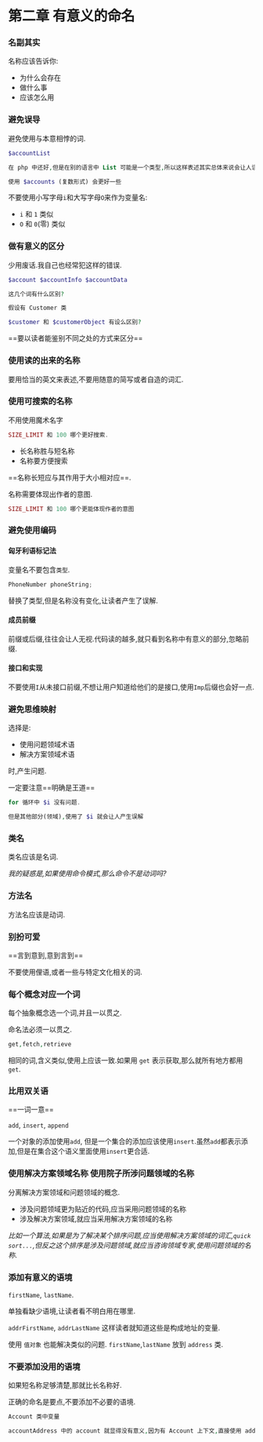 # 第二章 有意义的命名

### 名副其实

名称应该告诉你:

* 为什么会存在
* 做什么事
* 应该怎么用

### 避免误导

避免使用与本意相悖的词.

```php
$accountList

在 php 中还好,但是在别的语言中 List 可能是一个类型,所以这样表述其实总体来说会让人误判(假设 account 不是一个 List 类型的数据).

使用 $accounts (复数形式) 会更好一些
```

不要使用小写字母`i`和大写字母`O`来作为变量名:

* `i` 和 `1` 类似
* `O` 和 `0`(零) 类似

### 做有意义的区分

少用废话.我自己也经常犯这样的错误.

```php
$account $accountInfo $accountData

这几个词有什么区别?

假设有 Customer 类

$customer 和 $customerObject 有设么区别?
```

==要以读者能鉴别不同之处的方式来区分==

### 使用读的出来的名称

要用恰当的英文来表述,不要用随意的简写或者自造的词汇.

### 使用可搜索的名称

不用使用魔术名字

```php
SIZE_LIMIT 和 100 哪个更好搜索.
```

* 长名称胜与短名称
* 名称要方便搜索

==名称长短应与其作用于大小相对应==.

名称需要体现出作者的意图.

```php
SIZE_LIMIT 和 100 哪个更能体现作者的意图
```

### 避免使用编码

#### 匈牙利语标记法

变量名不要包含`类型`.

```java
PhoneNumber phoneString;
```

替换了类型,但是名称没有变化,让读者产生了误解.

#### 成员前缀

前缀或后缀,往往会让人无视.代码读的越多,就只看到名称中有意义的部分,忽略前缀.

#### 接口和实现

不要使用`I`从未接口前缀,不想让用户知道给他们的是接口,使用`Imp`后缀也会好一点.

### 避免思维映射

选择是:

* 使用问题领域术语
* 解决方案领域术语

时,产生问题.

一定要注意==明确是王道==

```php
for 循环中 $i 没有问题.

但是其他部分(领域),使用了 $i 就会让人产生误解
```

### 类名

类名应该是名词.

*我的疑惑是,如果使用命令模式,那么命令不是动词吗?*

### 方法名

方法名应该是动词.

### 别扮可爱

==言到意到,意到言到==

不要使用俚语,或者一些与特定文化相关的词.

### 每个概念对应一个词

每个抽象概念选一个词,并且一以贯之.

命名法必须一以贯之.

```php
get,fetch,retrieve
```

相同的词,含义类似,使用上应该一致.如果用 `get` 表示获取,那么就所有地方都用 `get`.

### 比用双关语

==一词一意==

`add`, `insert`, `append`

一个对象的添加使用`add`, 但是一个集合的添加应该使用`insert`.虽然`add`都表示添加,但是在集合这个语义里面使用`insert`更合适.

### 使用解决方案领域名称 使用院子所涉问题领域的名称

分离解决方案领域和问题领域的概念.

* 涉及问题领域更为贴近的代码,应当采用问题领域的名称
* 涉及解决方案领域,就应当采用解决方案领域的名称

*比如一个算法,如果是为了解决某个排序问题,应当使用解决方案领域的词汇,`quick sort...`,但反之这个排序是涉及问题领域,就应当咨询领域专家,使用问题领域的名称*.

### 添加有意义的语境

`firstName`, `lastName`.

单独看缺少语境,让读者看不明白用在哪里.

`addrFirstName`, `addrLastName` 这样读者就知道这些是构成地址的变量.

使用 `值对象` 也能解决类似的问题. `firstName`,`lastName` 放到 `address` 类.

### 不要添加没用的语境

如果短名称足够清楚,那就比长名称好.

正确的命名是要点,不要添加不必要的语境.

```php
Account 类中变量

accountAddress 中的 account 就显得没有意义,因为有 Account 上下文,直接使用 address 即可
```








